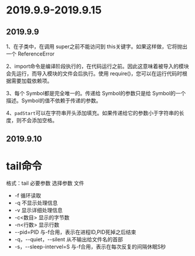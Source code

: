 # 2019.9.9-2019.9.15

## 2019.9.9

1、在子类中，在调用 super之前不能访问到 this关键字。如果这样做，它将抛出一个 ReferenceError

2、import命令是编译阶段执行的，在代码运行之前。因此这意味着被导入的模块会先运行，而导入模块的文件会后执行。使用 require()，您可以在运行代码时根据需要加载依赖项。

3、每个 Symbol都是完全唯一的。传递给 Symbol的参数只是给 Symbol的一个描述。Symbol的值不依赖于传递的参数。

4、`padStart`可以在字符串开头添加填充。如果传递给它的参数小于字符串的长度，则不会添加空格。

## 2019.9.10

# tail命令

格式：tail 必要参数 选择参数 文件

- -f 循环读取
- -q 不显示处理信息
- -v 显示详细处理信息
- -c<数目> 显示的字节数
- -n<行数> 显示行数
- --pid=PID 与-f合用，表示在进程ID,PID死掉之后结束
- -q，--quiet，--silent 从不输出给文件名的首部
- -s，--sleep-intervel=S 与-f合用，表示在每次反复的间隔休眠S秒